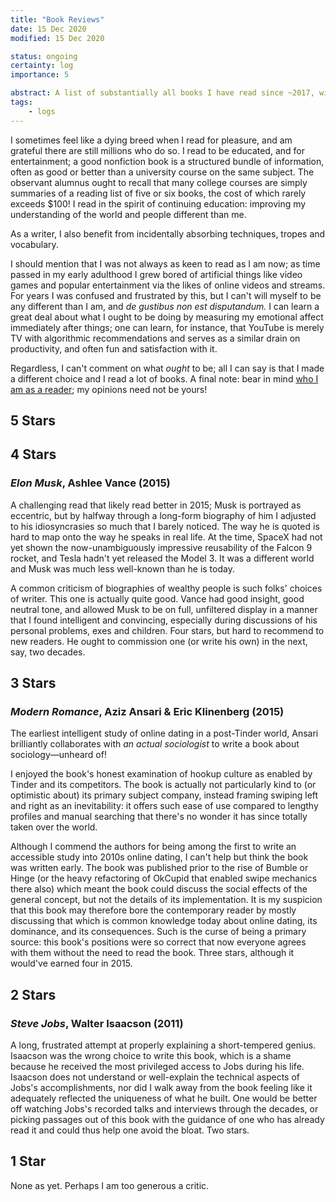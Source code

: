 ```yaml
---
title: "Book Reviews"
date: 15 Dec 2020
modified: 15 Dec 2020

status: ongoing
certainty: log
importance: 5

abstract: A list of substantially all books I have read since ~2017, with accompanying thoughts and ratings.
tags:
    - logs
---
```


I sometimes feel like a dying breed when I read for pleasure, and am grateful there are still millions who do so. I read to be educated, and for entertainment; a good nonfiction book is a structured bundle of information, often as good or better than a university course on the same subject. The observant alumnus ought to recall that many college courses are simply summaries of a reading list of five or six books, the cost of which rarely exceeds $100! I read in the spirit of continuing education: improving my understanding of the world and people different than me.

As a writer, I also benefit from incidentally absorbing techniques, tropes and vocabulary.

I should mention that I was not always as keen to read as I am now; as time passed in my early adulthood I grew bored of artificial things like video games and popular entertainment via the likes of online videos and streams. For years I was confused and frustrated by this, but I can't will myself to be any different than I am, and _de gustibus non est disputandum._ I can learn a great deal about what I ought to be doing by measuring my emotional affect immediately after things; one can learn, for instance, that YouTube is merely TV with algorithmic recommendations and serves as a similar drain on productivity, and often fun and satisfaction with it.

Regardless, I can't comment on what _ought_ to be; all I can say is that I made a different choice and I read a lot of books. A final note: bear in mind [who I am as a reader](/e/me); my opinions need not be yours!

## 5 Stars

## 4 Stars

### _Elon Musk_, Ashlee Vance (2015)
A challenging read that likely read better in 2015; Musk is portrayed as eccentric, but by halfway through a long-form biography of him I adjusted to his idiosyncrasies so much that I barely noticed. The way he is quoted is hard to map onto the way he speaks in real life. At the time, SpaceX had not yet shown the now-unambiguously impressive reusability of the Falcon 9 rocket, and Tesla hadn't yet released the Model 3. It was a different world and Musk was much less well-known than he is today.

A common criticism of biographies of wealthy people is such folks' choices of writer. This one is actually quite good. Vance had good insight, good neutral tone, and allowed Musk to be on full, unfiltered display in a manner that I found intelligent and convincing, especially during discussions of his personal problems, exes and children. Four stars, but hard to recommend to new readers. He ought to commission one (or write his own) in the next, say, two decades.

## 3 Stars

### _Modern Romance_, Aziz Ansari & Eric Klinenberg (2015)
The earliest intelligent study of online dating in a post-Tinder world, Ansari brilliantly collaborates with _an actual sociologist_ to write a book about sociology—unheard of!

I enjoyed the book's honest examination of hookup culture as enabled by Tinder and its competitors. The book is actually not particularly kind to (or optimistic about) its primary subject company, instead framing swiping left and right as an inevitability: it offers such ease of use compared to lengthy profiles and manual searching that there's no wonder it has since totally taken over the world.

Although I commend the authors for being among the first to write an accessible study into 2010s online dating, I can't help but think the book was written early. The book was published prior to the rise of Bumble or Hinge (or the heavy refactoring of OkCupid that enabled swipe mechanics there also) which meant the book could discuss the social effects of the general concept, but not the details of its implementation. It is my suspicion that this book may therefore bore the contemporary reader by mostly discussing that which is common knowledge today about online dating, its dominance, and its consequences. Such is the curse of being a primary source: this book's positions were so correct that now everyone agrees with them without the need to read the book. Three stars, although it would've earned four in 2015.

## 2 Stars

### _Steve Jobs_, Walter Isaacson (2011)
A long, frustrated attempt at properly explaining a short-tempered genius. Isaacson was the wrong choice to write this book, which is a shame because he received the most privileged access to Jobs during his life. Isaacson does not understand or well-explain the technical aspects of Jobs's accomplishments, nor did I walk away from the book feeling like it adequately reflected the uniqueness of what he built. One would be better off watching Jobs's recorded talks and interviews through the decades, or picking passages out of this book with the guidance of one who has already read it and could thus help one avoid the bloat. Two stars.

## 1 Star

None as yet. Perhaps I am too generous a critic.
